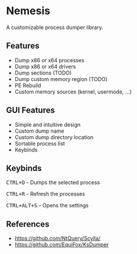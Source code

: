 # Nemesis
A customizable process dumper library.



## Features
- Dump x86 or x64 processes 
- Dump x86 or x64 drivers
- Dump sections (TODO)
- Dump custom memory region (TODO)
- PE Rebuild
- Custom memory sources (kernel, usermode, ...)

## GUI Features 
- Simple and intuitive design
- Custom dump name
- Custom dump directory location
- Sortable process list
- Keybinds 

## Keybinds
<kbd>CTRL+D</kbd> - Dumps the selected process

<kbd>CTRL+R</kbd> - Refresh the processes

<kbd>CTRL+ALT+S</kbd> - Opens the settings

## References
- https://github.com/NtQuery/Scylla/
- https://github.com/EquiFox/KsDumper
